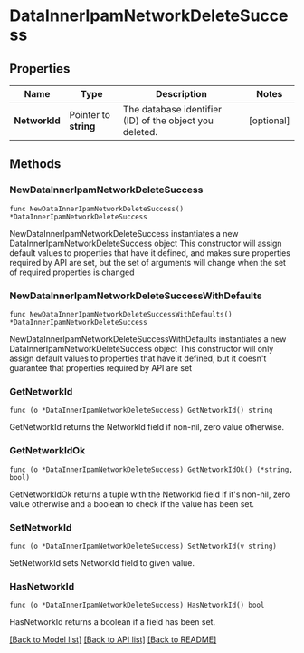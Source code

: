 # DataInnerIpamNetworkDeleteSuccess

## Properties

Name | Type | Description | Notes
------------ | ------------- | ------------- | -------------
**NetworkId** | Pointer to **string** | The database identifier (ID) of the object you deleted. | [optional] 

## Methods

### NewDataInnerIpamNetworkDeleteSuccess

`func NewDataInnerIpamNetworkDeleteSuccess() *DataInnerIpamNetworkDeleteSuccess`

NewDataInnerIpamNetworkDeleteSuccess instantiates a new DataInnerIpamNetworkDeleteSuccess object
This constructor will assign default values to properties that have it defined,
and makes sure properties required by API are set, but the set of arguments
will change when the set of required properties is changed

### NewDataInnerIpamNetworkDeleteSuccessWithDefaults

`func NewDataInnerIpamNetworkDeleteSuccessWithDefaults() *DataInnerIpamNetworkDeleteSuccess`

NewDataInnerIpamNetworkDeleteSuccessWithDefaults instantiates a new DataInnerIpamNetworkDeleteSuccess object
This constructor will only assign default values to properties that have it defined,
but it doesn't guarantee that properties required by API are set

### GetNetworkId

`func (o *DataInnerIpamNetworkDeleteSuccess) GetNetworkId() string`

GetNetworkId returns the NetworkId field if non-nil, zero value otherwise.

### GetNetworkIdOk

`func (o *DataInnerIpamNetworkDeleteSuccess) GetNetworkIdOk() (*string, bool)`

GetNetworkIdOk returns a tuple with the NetworkId field if it's non-nil, zero value otherwise
and a boolean to check if the value has been set.

### SetNetworkId

`func (o *DataInnerIpamNetworkDeleteSuccess) SetNetworkId(v string)`

SetNetworkId sets NetworkId field to given value.

### HasNetworkId

`func (o *DataInnerIpamNetworkDeleteSuccess) HasNetworkId() bool`

HasNetworkId returns a boolean if a field has been set.


[[Back to Model list]](../README.md#documentation-for-models) [[Back to API list]](../README.md#documentation-for-api-endpoints) [[Back to README]](../README.md)


